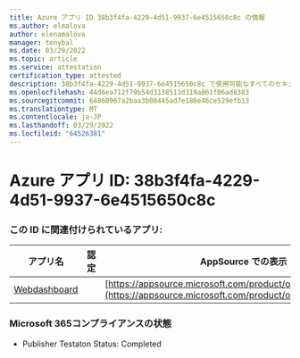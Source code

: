 ```yaml
---
title: Azure アプリ ID 38b3f4fa-4229-4d51-9937-6e4515650c8c の情報
ms.author: elmalova
author: elenamalova
manager: tonybal
ms.date: 03/29/2022
ms.topic: article
ms.service: attestation
certification_type: attested
description: 38b3f4fa-4229-4d51-9937-6e4515650c8c で使用可能なすべてのセキュリティおよびコンプライアンス情報。
ms.openlocfilehash: 44d6ea712f79b54d3138511d319a861f06ad8383
ms.sourcegitcommit: 64860967a2baa3b08445ad7e186e46ce529efb13
ms.translationtype: MT
ms.contentlocale: ja-JP
ms.lasthandoff: 03/29/2022
ms.locfileid: "64526381"
---
```

# <a name="azure-app-id-38b3f4fa-4229-4d51-9937-6e4515650c8c"></a>Azure アプリ ID: 38b3f4fa-4229-4d51-9937-6e4515650c8c


### <a name="apps-associated-with-this-id"></a>この ID に関連付けられているアプリ:
| **アプリ名** | **認定** | **AppSource での表示** |
|--------------|---------------|-----------------------|
| [Webdashboard](../forward/WA200002970.md) |  | [https://appsource.microsoft.com/product/office/WA200002970](https://appsource.microsoft.com/product/office/WA200002970) |

### <a name="microsoft-365-app-compliance-status"></a>Microsoft 365コンプライアンスの状態
- Publisher Testaton Status: Completed
